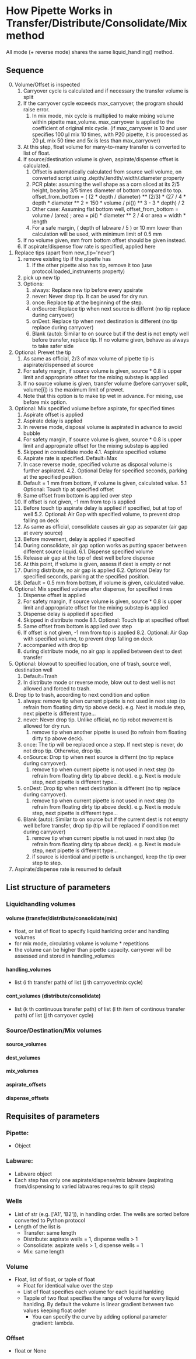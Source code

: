 # How Pipette Works in Transfer/Distribute/Consolidate/Mix method
All mode (+ reverse mode) shares the same liquid_handling() method.
## Sequence
0. Volume/Offset is inspected
    1. Carryover cycle is calculated and if necessary the transfer volume is split
    2. If the carryover cycle exceeds max_carryover, the program should raise error.
        1. In mix mode, mix cycle is multiplied to make mixing volume within pipette max_volume. max_carryover is applied to the coefficient of original mix cycle. (if max_carryover is 10 and user specifies 100 µl mix 10 times, with P20 pipette, it is processed as 20 µL mix 50 time and 5x is less than max_carryover)
    3. At this step, float volume for many-to-many transfer is converted to list of float.
    4. If source/destination volume is given, aspirate/dispense offset is calculated.
        1. Offset is automatically calculated from source well volume, on converted script using .depth/.lendth/.width/.diameter property
        2. PCR plate: assuming the well shape as a corn sliced at its 2/5 height, bearing 3/5 times diameter of bottom compared to top. offset_from_bottom = ( (2 * depth / diameter) ** (2/3) * (27 / 4 * depth * diameter ** 2 + 150 * volume / pi()) ** 3 - 3 * depth) / 2
        3. Other case: Assuming flat bottom well, offset_from_bottom = volume / (area) ; area = pi() * diameter ** 2 / 4 or area = width * length
        4. For a safe margin, ( depth of labware / 5 ) or 10 mm lower than calculation will be used, with minimum limit of 0.5 mm
    5. If no volume given, mm from bottom offset should be given instead.
    6. If aspirate/dispense flow rate is specified, applied here
1. Replace tips (apart from new_tip='never')
    1. remove existing tip if the pipette has
        1. If the other pipette also has tip, remove it too (use protocol.loaded_instruments property)
    2. pick up new tip
    3. Options:
        1. always: Replace new tip before every apsirate
        2. never: Never drop tip. It can be used for dry run.
        3. once: Replace tip at the beginning of the step.
        4. onSource: Replace tip when next source is differnt (no tip replace during carryover)
        5. onDest: Replace tip when next destination is different (no tip replace during carryover)
        6. Blank (auto): Similar to on source but if the dest is not empty well before transfer, replace tip. If no volume given, behave as always to take safer side
2. Optional: Prewet the tip
    1. As same as official, 2/3 of max volume of pipette tip is aspirate/dispensed at source
    2. For safety margin, if source volume is given, source * 0.8 is upper limit and appropriate offset for the mixing substep is applied
    3. If no source volume is given, transfer volume (before carryover split, volume[i]) is the maximum limit of prewet.
    4. Note that this option is to make tip wet in advance. For mixing, use before mix option.
3. Optional: Mix specified volume before aspirate, for specified times
    1. Aspirate offset is applied
    2. Aspirate delay is applied
    3. In reverse mode, disposal volume is aspirated in advance to avoid bubble
    4. For safety margin, if source volume is given, source * 0.8 is upper limit and appropriate offset for the mixing substep is applied
    5. Skipped in consolidate mode
4.1. Aspirate specified volume
    1. Aspirate rate is specified. Default=Max
    2. In case reverse mode, specified volume as disposal volume is further aspirated.
4.2. Optional Delay for specified seconds, parking at the specified position.
    1. Default = 1 mm from bottom, if volume is given, calculated value.
5.1 Optional: Touch tip at specified offset
    1. Same offset from bottom is applied over step
    2. If offset is not given, -1 mm from top is applied
    3. Before touch tip aspirate delay is applied if specified, but at top of well 
5.2. Optional: Air Gap with specified volume, to prevent drop falling on deck
    1. As same as official, consolidate causes air gap as separater (air gap at every source)
    2. Before movement, delay is applied if specified
    3. During consolidate, air gap option works as putting spacer between different source liquid.
6.1. Dispense specified volume
    1. Release air gap at the top of dest well before dispense
    2. At this point, if volume is given, assess if dest is empty or not
    3. During distribute, no air gap is applied
6.2. Optional Delay for specified seconds, parking at the specified position.
    1. Default = 0.5 mm from bottom, if volume is given, calculated value.
7. Optional: Mix specified volume after dispense, for specified times
    1. Dispense offset is applied
    2. For safety margin, if source volume is given, source * 0.8 is upper limit and appropriate offset for the mixing substep is applied
    3. Dispense delay is applied if specified
    4. Skipped in distribute mode
8.1. Optional: Touch tip at specified offset
    1. Same offset from bottom is applied over step
    2. If offset is not given, -1 mm from top is applied
8.2. Optional: Air Gap with specified volume, to prevent drop falling on deck
    1. accompanied with drop tip
    2. during distribute mode, no air gap is applied between dest to dest transfer
16. Optional: blowout to specified location, one of trash, source well, destination well
    1. Default=Trash
    2. In distribute mode or reverse mode, blow out to dest well is not allowed and forced to trash.
17. Drop tip to trash, according to next condition and option
    1. always: remove tip when current pipette is not used in next step (to refrain from floating dirty tip above deck). e.g. Next is module step, next pipette is different type...
    2. never: Never drop tip. Unlike official, no tip robot movement is allowed for dry run.
        1. remove tip when another pipette is used (to refrain from floating dirty tip above deck).
    3. once: The tip will be replaced once a step. If next step is never, do not drop tip. Otherwise, drop tip.
    4. onSource: Drop tip when next source is differnt (no tip replace during carryover).
        1. remove tip when current pipette is not used in next step (to refrain from floating dirty tip above deck). e.g. Next is module step, next pipette is different type...
    5. onDest: Drop tip when next destination is different (no tip replace during carryover). 
        1. remove tip when current pipette is not used in next step (to refrain from floating dirty tip above deck). e.g. Next is module step, next pipette is different type...
    6. Blank (auto): Similar to on source but if the current dest is not empty well before transfer, drop tip (tip will be replaced if condition met during carryover)
        1. remove tip when current pipette is not used in next step (to refrain from floating dirty tip above deck). e.g. Next is module step, next pipette is different type...
        2. if source is identical and pipette is unchanged, keep the tip over step to step.
18. Aspirate/dispense rate is resumed to default
## List structure of parameters
### Liquidhandling volumes
#### volume (transfer/distribute/consolidate/mix)
- float, or list of float to specify liquid hanlding order and handling volumes
- for mix mode, circulating volume is volume * repetitions
- the volume can be higher than pipette capacity. carryover will be assessed and stored in handling_volumes 
#### handling_volumes 
- list (i th transfer path) of list (j th carryover/mix cycle)
#### cont_volumes (distribute/consolidate)
- list (k th continuous transfer path) of list (l th item of continous transfer path) of list (j th carryover cycle) 
### Source/Destination/Mix volumes
#### source_volumes
#### dest_volumes
#### mix_volumes
#### aspirate_offsets
#### dispense_offsets
## Requisites of parameters
### Pipette:
- Object
### Labware: 
- Labware object
- Each step has only one aspirate/dispense/mix labware (aspirating from/dispensing to varied labwares requires to split steps)
### Wells
- List of str (e.g. ['A1', 'B2']), in handling order. The wells are sorted before converted to Python protocol
- Length of the list is
  - Transfer: same length
  - Distribute: aspirate wells = 1, dispense wells > 1
  - Consolidate: aspirate wells > 1, dispense wells = 1
  - Mix: same length
### Volume
- Float, list of float, or taple of float
  - Float for identical value over the step
  - List of float specifies each volume for each liquid hanlding
  - Tapple of two float specifies the range of volume for every liquid hanlding. By default the volume is linear gradient between two values keeping float order
    - You can specify the curve by adding optional parameter gradient: lambda.
### Offset
- float or None
